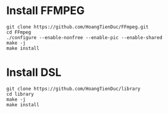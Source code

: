 # Install FFMPEG
```
git clone https://github.com/HoangTienDuc/FFmpeg.git
cd FFmpeg
./configure --enable-nonfree --enable-pic --enable-shared
make -j 
make install
```

# Install DSL
```
git clone https://github.com/HoangTienDuc/library
cd library
make -j
make install
```